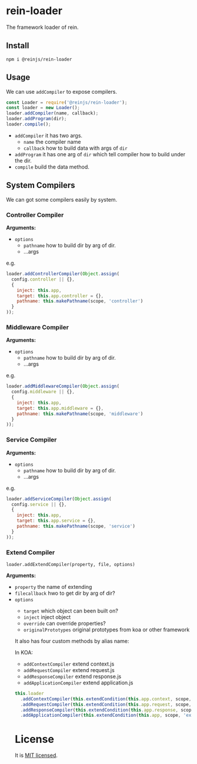 # rein-loader

The framework loader of rein.

## Install

```shell
npm i @reinjs/rein-loader
```

## Usage

We can use `addCompiler` to expose compilers.

```javascript
const Loader = require('@reinjs/rein-loader');
const loader = new Loader();
loader.addCompiler(name, callback);
loader.addProgram(dir);
loader.compile();
```

- `addCompiler` it has two args.
  - `name` the compiler name
  - `callback` how to build data with args of `dir`
- `addProgram` it has one arg of `dir` which tell compiler how to build under the dir.
- `compile` build the data method.

## System Compilers

We can got some compilers easily by system.

### Controller Compiler

**Arguments:**

- `options`
  - `pathname` <function> how to build dir by arg of dir.
  - ...args

e.g.

```javascript
loader.addControllerCompiler(Object.assign(
  config.controller || {},
  {
    inject: this.app,
    target: this.app.controller = {},
    pathname: this.makePathname(scope, 'controller')
  }
));
```

### Middleware Compiler

**Arguments:**

- `options`
  - `pathname` <function> how to build dir by arg of dir.
  - ...args

e.g.

```javascript
loader.addMiddlewareCompiler(Object.assign(
  config.middleware || {},
  {
    inject: this.app,
    target: this.app.middleware = {},
    pathname: this.makePathname(scope, 'middleware')
  }
));
```

### Service Compiler

**Arguments:**

- `options`
  - `pathname` <function> how to build dir by arg of dir.
  - ...args

e.g.

```javascript
loader.addServiceCompiler(Object.assign(
  config.service || {},
  {
    inject: this.app,
    target: this.app.service = {},
    pathname: this.makePathname(scope, 'service')
  }
));
```

### Extend Compiler

`loader.addExtendCompiler(property, file, options)`

**Arguments:**

- `property` <string> the name of extending
- `filecallback` <function> hwo to get dir by arg of dir?
- `options` <object>
 * `target` which object can been built on?
 * `inject` inject object
 * `override` can override properties?
 * `originalPrototypes` original prototypes from koa or other framework




It also has four custom methods by alias name:

In KOA:

- `addContextCompiler` extend context.js
- `addRequestCompiler` extend request.js
- `addResponseCompiler` extend response.js
- `addApplicationCompiler` extend application.js

```javascript
this.loader
  .addContextCompiler(this.extendCondition(this.app.context, scope, 'extend/context.js'))
  .addRequestCompiler(this.extendCondition(this.app.request, scope, 'extend/request.js'))
  .addResponseCompiler(this.extendCondition(this.app.response, scope, 'extend/response.js'))
  .addApplicationCompiler(this.extendCondition(this.app, scope, 'extend/application.js'));
```

# License

It is [MIT licensed](https://opensource.org/licenses/MIT).
